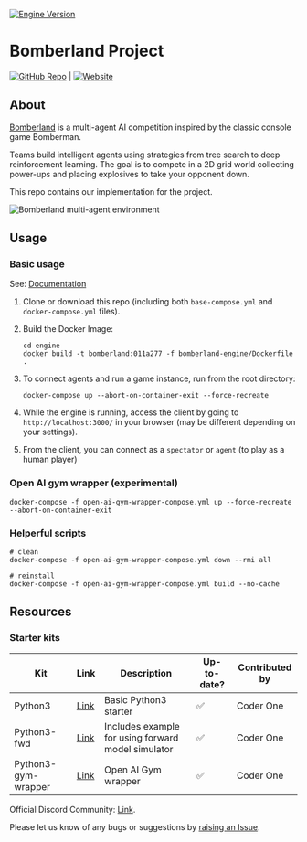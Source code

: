 [![Engine Version](https://img.shields.io/badge/engine%20ver.-2381-blue)](#release-notes)

# Bomberland Project

[![GitHub Repo](https://img.shields.io/badge/Code-GitHub-black?logo=github)](https://github.com/guochenmeinian/bomberland_rl_agents.git) | [![Website](https://img.shields.io/badge/Website-Online-blue?logo=google-chrome)](https://guochenmeinian.github.io/bomberland_rl_report/)

## About

[Bomberland](https://www.gocoder.one/bomberland) is a multi-agent AI competition inspired by the classic console game Bomberman.

Teams build intelligent agents using strategies from tree search to deep reinforcement learning. The goal is to compete in a 2D grid world collecting power-ups and placing explosives to take your opponent down.

This repo contains our implementation for the project.

![Bomberland multi-agent environment](./engine/bomberland-ui/src/source-filesystem/docs/2-environment-overview/bomberland-preview.gif "Bomberland")

## Usage

### Basic usage

See: [Documentation](https://www.gocoder.one/docs)

1. Clone or download this repo (including both `base-compose.yml` and `docker-compose.yml` files).

2. Build the Docker Image:
    ```
    cd engine
    docker build -t bomberland:011a277 -f bomberland-engine/Dockerfile . 
    ```

3. To connect agents and run a game instance, run from the root directory:
    ```
    docker-compose up --abort-on-container-exit --force-recreate
    ```

4. While the engine is running, access the client by going to `http://localhost:3000/` in your browser (may be different depending on your settings).

5. From the client, you can connect as a `spectator` or `agent` (to play as a human player)

### Open AI gym wrapper (experimental)

`docker-compose -f open-ai-gym-wrapper-compose.yml up --force-recreate --abort-on-container-exit`

### Helperful scripts
```
# clean
docker-compose -f open-ai-gym-wrapper-compose.yml down --rmi all

# reinstall
docker-compose -f open-ai-gym-wrapper-compose.yml build --no-cache
```

## Resources

### Starter kits

| Kit                 | Link                                                                           | Description                                        | Up-to-date? | Contributed by                          |
| ------------------- | ------------------------------------------------------------------------------ | -------------------------------------------------- | ----------- | --------------------------------------- |
| Python3             | [Link](https://github.com/CoderOneHQ/bomberland/tree/master/agents/python3)    | Basic Python3 starter                              | ✅          | Coder One                               |
| Python3-fwd         | [Link](https://github.com/CoderOneHQ/bomberland/tree/master/agents/python3)    | Includes example for using forward model simulator | ✅          | Coder One                               |
| Python3-gym-wrapper | [Link](https://github.com/CoderOneHQ/bomberland/tree/master/agents/python3)    | Open AI Gym wrapper                                | ✅          | Coder One                               |

Official Discord Community: [Link](https://discord.gg/Hd8TRFKsDa).

Please let us know of any bugs or suggestions by [raising an Issue](https://github.com/guochenmeinian/bomberland_rl_agents/issues).
